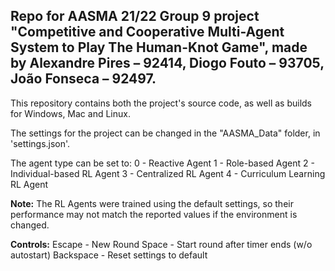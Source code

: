 ## Repo for AASMA 21/22 Group 9 project "Competitive and Cooperative Multi-Agent System to Play The Human-Knot Game", made by Alexandre Pires – 92414, Diogo Fouto – 93705, João Fonseca – 92497.

This repository contains both the project's source code, as well as builds for Windows, Mac and Linux.

The settings for the project can be changed in the "AASMA_Data" folder, in 'settings.json'.

The agent type can be set to:
0 - Reactive Agent
1 - Role-based Agent
2 - Individual-based RL Agent
3 - Centralized RL Agent 
4 - Curriculum Learning RL Agent

**Note:** The RL Agents were trained using the default settings, so their performance may not match the reported values if the environment is changed.

**Controls:**
Escape - New Round
Space - Start round after timer ends (w/o autostart)
Backspace - Reset settings to default
